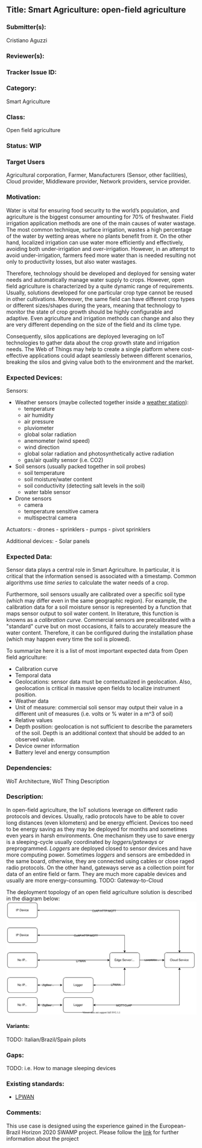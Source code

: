 ## Title: Smart Agriculture: open-field agriculture

### Submitter(s): 

Cristiano Aguzzi

### Reviewer(s):

### Tracker Issue ID:

### Category:
Smart Agriculture

### Class: 
Open field agriculture

### Status: WIP

### Target Users

Agricultural corporation, Farmer, Manufacturers (Sensor, other facilities), Cloud provider, Middleware provider, Network providers, service provider. 

### Motivation:
Water is vital for ensuring food security to the world’s population, and agriculture is the biggest consumer amounting for 70% of freshwater. Field irrigation application methods are one of the main causes of water wastage. The most common technique, surface irrigation, wastes a high percentage of the water by wetting areas where no plants benefit from it. On the other hand, localized irrigation can use water more efficiently and effectively, avoiding both under-irrigation and over-irrigation. However, in an attempt to avoid under-irrigation, farmers feed more water than is needed resulting not only to productivity losses, but also water wastages. 

Therefore, technology should be developed and deployed for sensing water needs and automatically manage water supply to crops. However, open field agriculture is characterized by a quite dynamic range of requirements. Usually, solutions developed for one particular crop type cannot be reused in other cultivations. Moreover, the same field can have different crop types or different sizes/shapes during the years, meaning that technology to monitor the state of crop growth should be highly configurable and adaptive. Even agriculture and irrigation methods can change and also they are very different depending on the size of the field and its clime type. 

Consequently, silos applications are deployed leveraging on IoT technologies to gather data about the crop growth state and irrigation needs. The Web of Things may help to create a single platform where cost-effective applications could adapt seamlessly between different scenarios, breaking the silos and giving value both to the environment and the market.    

### Expected Devices:

Sensors: 
 - Weather sensors (maybe collected together inside a [weather station](https://en.wikipedia.org/wiki/Weather_station)):
    - temperature 
    - air humidity 
    - air pressure 
    - pluviometer 
    - global solar radiation
    - anemometer (wind speed)
    - wind direction   
    - global solar radiation and photosynthetically active radiation 
    - gas/air quality sensor (i.e. CO2)
- Soil sensors (usually packed together in soil probes)
    - soil temperature
    - soil moisture/water content
    - soil conductivity (detecting salt levels in the soil)
    - water table sensor  
- Drone sensors
    - camera
    - temperature sensitive camera
    - multispectral camera

Actuators:
    - drones
    - sprinklers
    - pumps
    - pivot sprinklers

Additional devices:
    - Solar panels

### Expected Data:
Sensor data plays a central role in Smart Agriculture. In particular, it is critical that the information sensed is associated with a timestamp. Common algorithms use *time series* to calculate the water needs of a crop. 

Furthermore, soil sensors usually are calibrated over a specific soil type (which may differ even in the same geographic region). For example, the calibration data for a soil moisture sensor is represented by a function that maps sensor output to soil water content. In literature, this function is knowns as a *calibration curve*. Commercial sensors are precalibrated with a "standard" curve but on most occasions, it fails to accurately measure the water content. Therefore, it can be configured during the installation phase (which may happen every time the soil is plowed). 


To summarize here it is a list of most important expected data from Open field agriculture:

- Calibration curve
- Temporal data
- Geolocations: sensor data must be contextualized in geolocation. Also, geolocation is critical in massive open fields to localize instrument position.
- Weather data
- Unit of measure: commercial soli sensor may output their value in a different unit of measures (i.e. volts or % water in a m^3 of soil)
- Relative values
- Depth position: geolocation is not sufficient to describe the parameters of the soil. Depth is an additional context that should be added to an observed value.  
- Device owner information
- Battery level and energy consumption

### Dependencies:

WoT Architecture, WoT Thing Description

### Description:
In open-field agriculture, the IoT solutions leverage on different radio protocols and devices. Usually, radio protocols have to be able to cover long distances (even kilometers) and be energy efficient. Devices too need to be energy saving as they may be deployed for months and sometimes even years in harsh environments. One mechanism they use to save energy is a sleeping-cycle usually coordinated by *loggers/gateways* or preprogrammed. *Loggers* are deployed closed to sensor devices and have more computing power. Sometimes *loggers* and sensors are embedded in the same board, otherwise, they are connected using cables or close raged radio protocols. On the other hand, gateways serve as a collection point for data of an entire field or farm. They are much more capable devices and usually are more energy-consuming. TODO: Gateway-to-Cloud

The deployment topology of an open field agriculture solution is described in the diagram below:
![IoT open field diagram](./images/Agriculture.svg)



#### Variants:
TODO: Italian/Brazil/Spain pilots

### Gaps:
TODO: i.e. How to manage sleeping devices

### Existing standards:

- [LPWAN](https://tools.ietf.org/html/rfc8376)

### Comments:

This use case is designed using the experience gained in the European-Brazil Horizon 2020 SWAMP project. Please follow the [link](http://swamp-project.org/) for further information about the project 
